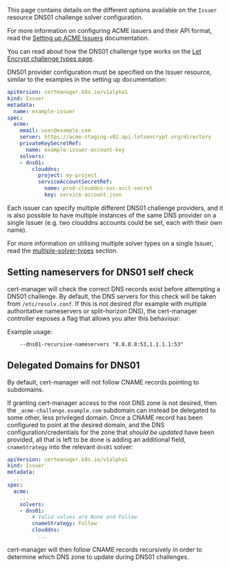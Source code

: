 This page contains details on the different options available on the
`Issuer` resource DNS01 challenge solver configuration.

For more information on configuring ACME issuers and their API format,
read the [Setting up ACME Issuers](../README.md) documentation.

You can read about how the DNS01 challenge type works on the [Let
Encrypt challenge types
page](https://letsencrypt.org/docs/challenge-types/#dns-01-challenge).

DNS01 provider configuration must be specified on the Issuer resource,
similar to the examples in the setting up documentation:

```yaml
apiVersion: certmanager.k8s.io/v1alpha1
kind: Issuer
metadata:
  name: example-issuer
spec:
  acme:
    email: user@example.com
    server: https://acme-staging-v02.api.letsencrypt.org/directory
    privateKeySecretRef:
      name: example-issuer-account-key
    solvers:
    - dns01:
        clouddns:
          project: my-project
          serviceAccountSecretRef:
            name: prod-clouddns-svc-acct-secret
            key: service-account.json
```

Each issuer can specify multiple different DNS01 challenge providers,
and it is also possible to have multiple instances of the same DNS
provider on a single Issuer (e.g. two clouddns accounts could be set,
each with their own name).

For more information on utilising multiple solver types on a single
Issuer, read the [multiple-solver-types]() section.

Setting nameservers for DNS01 self check
----------------------------------------

cert-manager will check the correct DNS records exist before attempting
a DNS01 challenge. By default, the DNS servers for this check will be
taken from `/etc/resolv.conf`. If this is not desired (for example with
multiple authoritative nameservers or split-horizon DNS), the
cert-manager controller exposes a flag that allows you alter this
behaviour:

Example usage:

```shell
    --dns01-recursive-nameservers "8.8.8.8:53,1.1.1.1:53"
```

Delegated Domains for DNS01
---------------------------

By default, cert-manager will not follow CNAME records pointing to
subdomains.

If granting cert-manager access to the root DNS zone is not desired,
then the `_acme-challenge.example.com` subdomain can instead be delegated
to some other, less privileged domain. Once a CNAME record has been
configured to point at the desired domain, and the DNS
configuration/credentials for the zone that *should be updated* have
been provided, all that is left to be done is adding an additional field,
`cnameStrategy` into the relevant `dns01` solver:

```yaml
apiVersion: certmanager.k8s.io/v1alpha1
kind: Issuer
metadata:
  ...
spec:
  acme:
    ...
    solvers:
    - dns01:
        # Valid values are None and Follow
        cnameStrategy: Follow
        clouddns:
          ...
```

cert-manager will then follow CNAME records recursively in order to
determine which DNS zone to update during DNS01 challenges.
